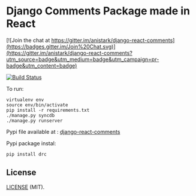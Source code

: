 # Django Comments Package made in React

[![Join the chat at https://gitter.im/anistark/django-react-comments](https://badges.gitter.im/Join%20Chat.svg)](https://gitter.im/anistark/django-react-comments?utm_source=badge&utm_medium=badge&utm_campaign=pr-badge&utm_content=badge)

[![Build Status](https://travis-ci.org/anistark/django-react-comments.svg?branch=master)](https://travis-ci.org/anistark/django-react-comments)


To run:

```
virtualenv env
source env/bin/activate
pip install -r requirements.txt
./manage.py syncdb
./manage.py runserver
```


Pypi file available at : [django-react-comments](https://pypi.python.org/pypi/drc)

Pypi package instal:

```
pip install drc
```

## License
[LICENSE](https://github.com/anistark/django-react-comments/blob/master/LICENSE) (MIT).

